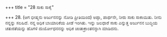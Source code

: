 +++
title = "28 ಸಾಕು ಸಾಕೈ"

+++
28. (ಆಗ ಭೀಷ್ಮನು ಅರ್ಜುನನನ್ನು ನೋಡಿ ಪ್ರೀತಿಯಿಂದ) ಅಪ್ಪಾ, ಪಾರ್ಥನೇ, ನೀರು ಸಾಕು ಸಾಕಾಯಿತು. ನೀನು ನನ್ನನ್ನು ಸಲಹಿದೆ. ನನ್ನ ಅಧಿಕ ಬಾಯಾರಿಕೆಯ ಪೀಡೆ ಇಂಗಿತು. ಇನ್ನು ಜಲಧಾರೆ ಸಾಕು ಎನ್ನುತ್ತ ಅರ್ಜುನನ ಬುದ್ಧಿಯ ಚತುರತೆಯನ್ನು ಹೊಗಳಿ ದುರ್ಯೋಧನನನ್ನು ಅಧಿಕ ಚಿಂತಾಕ್ರಾಂತನನ್ನಾಗಿ ಮಾಡಿದನು.